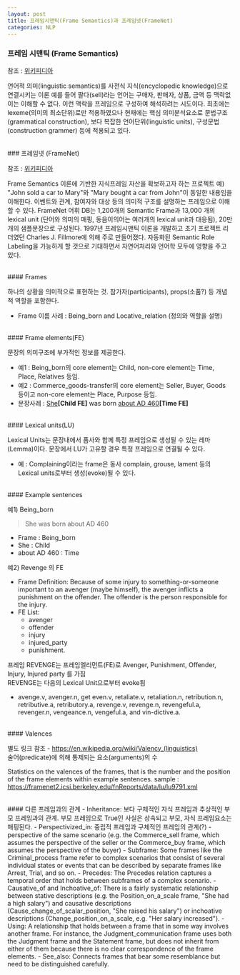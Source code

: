 ```yaml
---
layout: post
title: 프레임시맨틱(Frame Semantics)과 프레임넷(FrameNet)
categories: NLP
---
```


### 프레임 시맨틱 (Frame Semantics)

참조 : [위키피디아](https://en.wikipedia.org/wiki/Frame_semantics_(linguistics))

언어적 의미(linguistic semantics)를 사전식 지식(encyclopedic knowledge)으로 연결시키는 이론
예를 들어 팔다(sell)라는 언어는 구매자, 판매자, 상품, 금액 등 맥락없이는 이해할 수 없다. 이런 맥락을 프레임으로 구성하여 해석하려는 시도이다.
최초에는 lexeme(의미의 최소단위)로만 적용하였으나 현재에는 핵심 의미분석요소로 문법구조(grammatical construction), 보다 복잡한 언어단위(linguistic units), 구성문법(construction grammer) 등에 적용되고 있다.

<br>
### 프레임넷 (FrameNet)

참조 : [위키피디아](https://en.wikipedia.org/wiki/FrameNet)

Frame Semantics 이론에 기반한 지식프레임 자산을 확보하고자 하는 프로젝트
예) "John sold a car to Mary"와 "Mary bought a car from John"이 동일한 내용임을 이해한다. 
이벤트와 관계, 참여자와 대상 등의 의미적 구조를 설명하는 프레임으로 이해할 수 있다.
FrameNet 어휘 DB는 1,200개의 Semantic Frame과 13,000 개의 lexical unit (단어와 의미의 매핑, 동음이의어는 여러개의 lexical unit과 대응됨), 20만개의 샘플문장으로 구성된다. 
1997년 프레임시맨틱 이론을 개발하고 초기 프로젝트 리더였던 Charles J. Fillmore에 의해 주로 만들어졌다. 
자동화된 Semantic Role Labeling을 가능하게 할 것으로 기대하면서 자연어처리와 언어학 모두에 영향을 주고 있다. 

<br>
#### Frames

하나의 상황을 의미적으로 표현하는 것. 참가자(participants), props(소품?) 등 개념적 역할을 포함한다. 
- Frame 이름 사례 : Being_born and Locative_relation (정의와 역할을 설명)

<br>
#### Frame elements(FE)

문장의 의미구조에 부가적인 정보를 제공한다. 
- 예1 : Being_born의 core element는 Child, non-core element는 Time, Place, Relatives 등임.
- 예2 : Commerce_goods-transfer의 core element는 Seller, Buyer, Goods 등이고 non-core element는 Place, Purpose 등임.
- 문장사례 : <u>She</u>**[Child FE]** was born <u>about AD 460</u>**[Time FE]**

<br>
#### Lexical units(LU)

Lexical Units는 문장내에서 품사와 함께 특정 프레임으로 생성될 수 있는 레마(Lemma)이다. 
문장에서 LU가 고유할 경우 특정 프레임으로 연결될 수 있다. 
- 예 : Complaining이라는 frame은 동사 complain, grouse, lament 등의 Lexical units로부터 생성(evoke)될 수 있다.

<br>
#### Example sentences

예1) Being_born
> She was born about AD 460
>

- Frame : Being_born
- She : Child
- about AD 460 : Time  

예2) Revenge 의 FE
- Frame Definition: Because of some injury to something-or-someone important to an avenger (maybe himself), the avenger inflicts a punishment on the offender. The offender is the person responsible for the injury. 
- FE List: 
  + avenger
  + offender
  + injury
  + injured_party
  + punishment.

프레임 REVENGE는 프레임엘리먼트(FE)로 Avenger, Punishment, Offender, Injury, Injured party 를 가짐  
REVENGE는 다음의 Lexical Unit으로부터 evoke됨
- avenge.v, avenger.n, get even.v, retaliate.v, retaliation.n, retribution.n, retributive.a, retributory.a, revenge.v, revenge.n, revengeful.a, revenger.n, vengeance.n, vengeful.a, and vin-dictive.a.

<br>
#### Valences

별도 링크 참조 - https://en.wikipedia.org/wiki/Valency_(linguistics)  
술어(predicate)에 의해 통제되는 요소(arguments)의 수 

Statistics on the valences of the frames, that is the number and the position of the frame elements within example sentences.
sample : 
https://framenet2.icsi.berkeley.edu/fnReports/data/lu/lu9791.xml

<br>
#### 다른 프레임과의 관계
- Inheritance: 보다 구체적인 자식 프레임과 추상적인 부모 프레임과의 관계. 부모 프레임으로 True인 사실은 상속되고 부모, 자식 프레임요소는 매핑된다. 
- Perspectivized_in: 중립적 프레임과 구체적인 프레임의 관계(?)
- perspective of the same scenario (e.g. the Commerce_sell frame, which assumes the perspective of the seller or the Commerce_buy frame, which assumes the perspective of the buyer)
- Subframe: Some frames like the Criminal_process frame refer to complex scenarios that consist of several individual states or events that can be described by separate frames like Arrest, Trial, and so on.
- Precedes: The Precedes relation captures a temporal order that holds between subframes of a complex scenario.
- Causative_of and Inchoative_of: There is a fairly systematic relationship between stative descriptions (e.g. the Position_on_a_scale frame, "She had a high salary") and causative descriptions (Cause_change_of_scalar_position, "She raised his salary") or inchoative descriptions (Change_position_on_a_scale, e.g. "Her salary increased").
- Using: A relationship that holds between a frame that in some way involves another frame. For instance, the Judgment_communication frame uses both the Judgment frame and the Statement frame, but does not inherit from either of them because there is no clear correspondence of the frame elements.
- See_also: Connects frames that bear some resemblance but need to be distinguished carefully.

